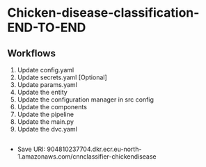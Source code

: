 # Chicken-disease-classification-END-TO-END

## Workflows

1. Update config.yaml
2. Update secrets.yaml [Optional]
3. Update params.yaml
4. Update the entity
5. Update the configuration manager in src config
6. Update the components
7. Update the pipeline 
8. Update the main.py
9. Update the dvc.yaml

##
- Save URI: 904810237704.dkr.ecr.eu-north-1.amazonaws.com/cnnclassifier-chickendisease